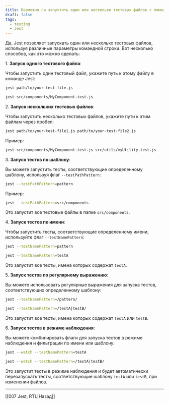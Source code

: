 ```yaml
---
title: Возможно ли запустить один или несколько тестовых файлов с помощью Jest? Если да, то каким образом?
draft: false
tags:
  - testing
  - Jest
---
```

Да, Jest позволяет запускать один или несколько тестовых файлов, используя различные параметры командной строки. Вот несколько способов, как это можно сделать:

1. **Запуск одного тестового файла**:

Чтобы запустить один тестовый файл, укажите путь к этому файлу в команде Jest:
```bash
jest path/to/your-test-file.js
```

```bash
jest src/components/MyComponent.test.js
```

2. **Запуск нескольких тестовых файлов**:

Чтобы запустить несколько тестовых файлов, укажите пути к этим файлам через пробел:

```bash
jest path/to/your-test-file1.js path/to/your-test-file2.js
```

Пример:
```bash
jest src/components/MyComponent.test.js src/utils/myUtility.test.js
```

3. **Запуск тестов по шаблону**:

Вы можете запустить тесты, соответствующие определенному шаблону, используя флаг `--testPathPattern`:

```bash
jest --testPathPattern=pattern
```

Пример:
```bash
jest --testPathPattern=src/components
```

Это запустит все тестовые файлы в папке `src/components`.

4. **Запуск тестов по имени**:

Чтобы запустить тесты, соответствующие определенному имени, используйте флаг `--testNamePattern`:

```bash
jest --testNamePattern=pattern
```

```bash
jest --testNamePattern=testA
```

Это запустит все тесты, имена которых содержат `testA`.

5. **Запуск тестов по регулярному выражению**:

Вы можете использовать регулярные выражения для запуска тестов, соответствующих определенному шаблону:

```bash
jest --testNamePattern=/pattern/
```

```bash
jest --testNamePattern=/testA|testB/
```

Это запустит все тесты, имена которых содержат `testA` или `testB`.

6. **Запуск тестов в режиме наблюдения**:

Вы можете комбинировать флаги для запуска тестов в режиме наблюдения и фильтрации по имени или шаблону:

```bash
jest --watch --testNamePattern=testA
```

```bash
jest --watch --testNamePattern=/testA|testB/
```

Это запустит тесты в режиме наблюдения и будет автоматически перезапускать тесты, соответствующие шаблону `testA` или `testB`, при изменении файлов.

____

[[007 Jest, RTL|Назад]]